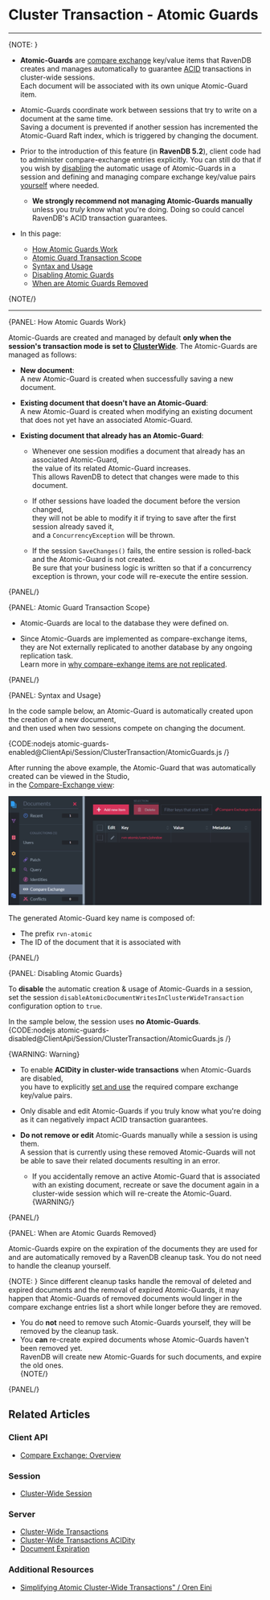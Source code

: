 ﻿# Cluster Transaction - Atomic Guards
---

{NOTE: }

* **Atomic-Guards** are [compare exchange](../../../client-api/operations/compare-exchange/overview) 
  key/value items that RavenDB creates and manages automatically to guarantee 
  [ACID](../../../server/clustering/cluster-transactions#cluster-transaction-properties) 
  transactions in cluster-wide sessions.  
  Each document will be associated with its own unique Atomic-Guard item.

* Atomic-Guards coordinate work between sessions that try to write on a document at the same time.  
  Saving a document is prevented if another session has incremented the Atomic-Guard Raft index, 
  which is triggered by changing the document.

* Prior to the introduction of this feature (in **RavenDB 5.2**), client code had to 
  administer compare-exchange entries explicitly. You can still do that if you wish by 
  [disabling](../../../client-api/session/cluster-transaction/atomic-guards#disabling-atomic-guards) 
  the automatic usage of Atomic-Guards in a session and defining and managing compare exchange 
  key/value pairs 
  [yourself](../../../client-api/operations/compare-exchange/overview#example-i---email-address-reservation) 
  where needed.  
  * **We strongly recommend not managing Atomic-Guards manually** unless you _truly_ know what you're doing. 
    Doing so could cancel RavenDB's ACID transaction guarantees.  

* In this page:
  * [How Atomic Guards Work](../../../client-api/session/cluster-transaction/atomic-guards#how-atomic-guards-work)  
  * [Atomic Guard Transaction Scope](../../../client-api/session/cluster-transaction/atomic-guards#atomic-guard-transaction-scope)  
  * [Syntax and Usage](../../../client-api/session/cluster-transaction/atomic-guards#syntax-and-usage)  
  * [Disabling Atomic Guards](../../../client-api/session/cluster-transaction/atomic-guards#disabling-atomic-guards)  
  * [When are Atomic Guards Removed](../../../client-api/session/cluster-transaction/atomic-guards#when-are-atomic-guards-removed)  

{NOTE/}

---

{PANEL: How Atomic Guards Work}

Atomic-Guards are created and managed by default __only when the session's transaction mode is set to [ClusterWide](../../../client-api/session/cluster-transaction/overview#open-a-cluster-transaction)__.
The Atomic-Guards are managed as follows:
 
* __New document__:  
  A new Atomic-Guard is created when successfully saving a new document.  
  
* __Existing document that doesn't have an Atomic-Guard__:  
  A new Atomic-Guard is created when modifying an existing document that does not yet have an associated Atomic-Guard.

* __Existing document that already has an Atomic-Guard__:  

    * Whenever one session modifies a document that already has an associated Atomic-Guard,  
      the value of its related Atomic-Guard increases.  
      This allows RavenDB to detect that changes were made to this document.
  
    * If other sessions have loaded the document before the version changed,  
      they will not be able to modify it if trying to save after the first session already saved it,  
      and a `ConcurrencyException` will be thrown.

    * If the session `SaveChanges()` fails, the entire session is rolled-back and the Atomic-Guard is not created.  
      Be sure that your business logic is written so that if a concurrency exception is thrown, your code will re-execute the entire session.

{PANEL/}

{PANEL: Atomic Guard Transaction Scope}

* Atomic-Guards are local to the database they were defined on.  

* Since Atomic-Guards are implemented as compare-exchange items,  
  they are Not externally replicated to another database by any ongoing replication task.  
  Learn more in [why compare-exhange items are not replicated](../../../client-api/operations/compare-exchange/overview#why-compare-exchange-items-are-not-replicated-to-external-databases).

{PANEL/}

{PANEL: Syntax and Usage}

In the code sample below, an Atomic-Guard is automatically created upon the creation of a new document,  
and then used when two sessions compete on changing the document.

{CODE:nodejs atomic-guards-enabled@ClientApi/Session/ClusterTransaction/AtomicGuards.js /}

After running the above example, the Atomic-Guard that was automatically created can be viewed in the Studio,  
in the [Compare-Exchange view](../../../studio/database/documents/compare-exchange-view#the-compare-exchange-view):

![Atomic Guard](images/atomic-guard.png "Atomic Guard")

The generated Atomic-Guard key name is composed of:

* The prefix `rvn-atomic`
* The ID of the document that it is associated with

{PANEL/}

{PANEL: Disabling Atomic Guards}

To **disable** the automatic creation & usage of Atomic-Guards in a session, set the session 
`disableAtomicDocumentWritesInClusterWideTransaction` configuration option to `true`.  

In the sample below, the session uses **no Atomic-Guards**.  
{CODE:nodejs atomic-guards-disabled@ClientApi/Session/ClusterTransaction/AtomicGuards.js /}

{WARNING: Warning}

* To enable **ACIDity in cluster-wide transactions** when Atomic-Guards are disabled,  
  you have to explicitly [set and use](../../../client-api/operations/compare-exchange/overview) 
  the required compare exchange key/value pairs.  

* Only disable and edit Atomic-Guards if you truly know what you're doing as it can negatively 
  impact ACID transaction guarantees.  

* **Do not remove or edit** Atomic-Guards manually while a session is using them.  
  A session that is currently using these removed Atomic-Guards will not be able to save 
  their related documents resulting in an error.  
  * If you accidentally remove an active Atomic-Guard that is associated with an existing document, 
    recreate or save the document again in a cluster-wide session which will re-create the Atomic-Guard.  
{WARNING/}

{PANEL/}

{PANEL: When are Atomic Guards Removed}

Atomic-Guards expire on the expiration of the documents they are used for and are automatically 
removed by a RavenDB cleanup task. You do not need to handle the cleanup yourself.  

{NOTE: }
Since different cleanup tasks handle the removal of deleted and expired documents 
and the removal of expired Atomic-Guards, it may happen that Atomic-Guards of removed 
documents would linger in the compare exchange entries list a short while longer before 
they are removed.  

* You do **not** need to remove such Atomic-Guards yourself, they will be removed by 
  the cleanup task.  
* You **can** re-create expired documents whose Atomic-Guards haven't been removed yet.  
  RavenDB will create new Atomic-Guards for such documents, and expire the old ones.  
{NOTE/}

{PANEL/}

## Related Articles

### Client API
- [Compare Exchange: Overview](../../../client-api/operations/compare-exchange/overview)

### Session
- [Cluster-Wide Session](../../../client-api/session/cluster-transaction/overview)

### Server
- [Cluster-Wide Transactions](../../../server/clustering/cluster-transactions)
- [Cluster-Wide Transactions ACIDity](../../../server/clustering/cluster-transactions#cluster-transaction-properties)
- [Document Expiration](../../../server/extensions/expiration)

### Additional Resources
- [Simplifying Atomic Cluster-Wide Transactions" / Oren Eini](https://ayende.com/blog/194405-A/ravendb-5-2-simplifying-atomic-cluster-wide-transactions)
